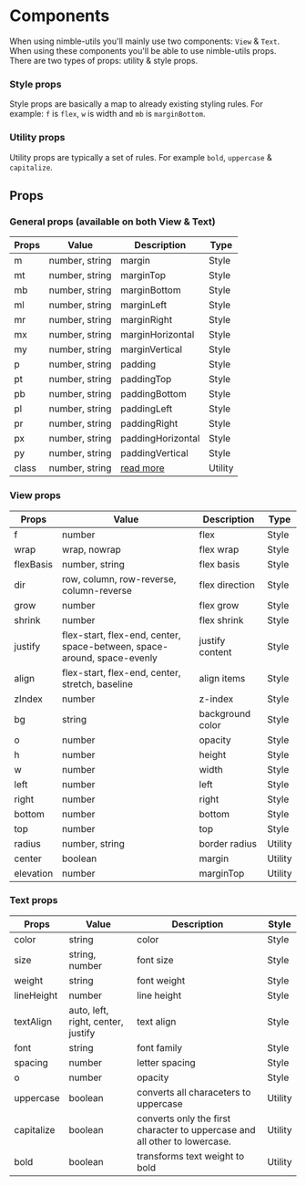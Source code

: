 # Components

When using nimble-utils you'll mainly use two components: `View` & `Text`. When using these components you'll be able to use nimble-utils props. There are two types of props: utility & style props.

### Style props

Style props are basically a map to already existing styling rules. For example: `f` is `flex`, `w` is width and `mb` is `marginBottom`.

### Utility props

Utility props are typically a set of rules. For example `bold`, `uppercase` & `capitalize`.

## Props

### General props (available on both View & Text)

| Props | Value          | Description                              | Type    |
| ----- | -------------- | ---------------------------------------- | ------- |
| m     | number, string | margin                                   | Style   |
| mt    | number, string | marginTop                                | Style   |
| mb    | number, string | marginBottom                             | Style   |
| ml    | number, string | marginLeft                               | Style   |
| mr    | number, string | marginRight                              | Style   |
| mx    | number, string | marginHorizontal                         | Style   |
| my    | number, string | marginVertical                           | Style   |
| p     | number, string | padding                                  | Style   |
| pt    | number, string | paddingTop                               | Style   |
| pb    | number, string | paddingBottom                            | Style   |
| pl    | number, string | paddingLeft                              | Style   |
| pr    | number, string | paddingRight                             | Style   |
| px    | number, string | paddingHorizontal                        | Style   |
| py    | number, string | paddingVertical                          | Style   |
| class | number, string | [read more](/documentation/classes.html) | Utility |

### View props

| Props     | Value                                                                   | Description      | Type    |
| --------- | ----------------------------------------------------------------------- | ---------------- | ------- |
| f         | number                                                                  | flex             | Style   |
| wrap      | wrap, nowrap                                                            | flex wrap        | Style   |
| flexBasis | number, string                                                          | flex basis       | Style   |
| dir       | row, column, row-reverse, column-reverse                                | flex direction   | Style   |
| grow      | number                                                                  | flex grow        | Style   |
| shrink    | number                                                                  | flex shrink      | Style   |
| justify   | flex-start, flex-end, center, space-between, space-around, space-evenly | justify content  | Style   |
| align     | flex-start, flex-end, center, stretch, baseline                         | align items      | Style   |
| zIndex    | number                                                                  | z-index          | Style   |
| bg        | string                                                                  | background color | Style   |
| o         | number                                                                  | opacity          | Style   |
| h         | number                                                                  | height           | Style   |
| w         | number                                                                  | width            | Style   |
| left      | number                                                                  | left             | Style   |
| right     | number                                                                  | right            | Style   |
| bottom    | number                                                                  | bottom           | Style   |
| top       | number                                                                  | top              | Style   |
| radius    | number, string                                                          | border radius    | Utility |
| center    | boolean                                                                 | margin           | Utility |
| elevation | number                                                                  | marginTop        | Utility |

### Text props

| Props      | Value                              | Description                                                                | Style   |
| ---------- | ---------------------------------- | -------------------------------------------------------------------------- | ------- |
| color      | string                             | color                                                                      | Style   |
| size       | string, number                     | font size                                                                  | Style   |
| weight     | string                             | font weight                                                                | Style   |
| lineHeight | number                             | line height                                                                | Style   |
| textAlign  | auto, left, right, center, justify | text align                                                                 | Style   |
| font       | string                             | font family                                                                | Style   |
| spacing    | number                             | letter spacing                                                             | Style   |
| o          | number                             | opacity                                                                    | Style   |
| uppercase  | boolean                            | converts all characeters to uppercase                                      | Utility |
| capitalize | boolean                            | converts only the first character to uppercase and all other to lowercase. | Utility |
| bold       | boolean                            | transforms text weight to bold                                             | Utility |
